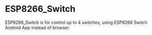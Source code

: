 # ESP8266_Switch
ESP8266_Switch is for control up to 4 switches, using ESP8266 Switch Android App instead of browser. 
